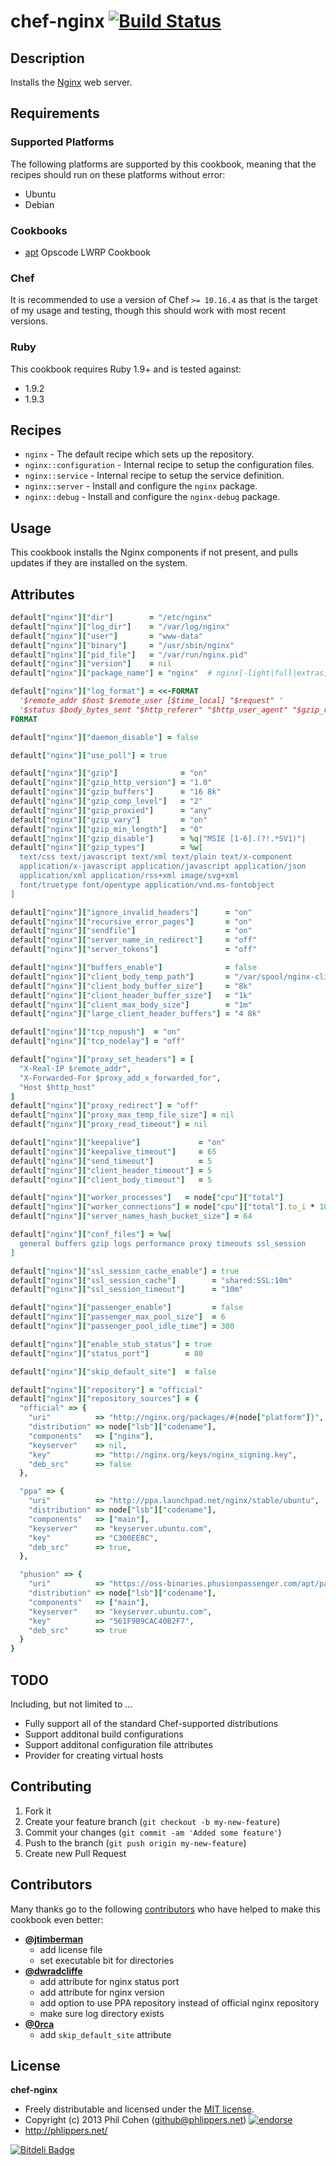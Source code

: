 # chef-nginx [![Build Status](https://travis-ci.org/phlipper/chef-nginx.png?branch=master)](https://travis-ci.org/phlipper/chef-nginx)

## Description

Installs the [Nginx](http://nginx.org) web server.


## Requirements

### Supported Platforms

The following platforms are supported by this cookbook, meaning that the
recipes should run on these platforms without error:

* Ubuntu
* Debian

### Cookbooks

* [apt](http://community.opscode.com/cookbooks/apt) Opscode LWRP Cookbook

### Chef

It is recommended to use a version of Chef `>= 10.16.4` as that is the target of my usage and testing, though this should work with most recent versions.

### Ruby

This cookbook requires Ruby 1.9+ and is tested against:

* 1.9.2
* 1.9.3


## Recipes

* `nginx` - The default recipe which sets up the repository.
* `nginx::configuration` - Internal recipe to setup the configuration files.
* `nginx::service` - Internal recipe to setup the service definition.
* `nginx::server` - Install and configure the `nginx` package.
* `nginx::debug` - Install and configure the `nginx-debug` package.


## Usage

This cookbook installs the Nginx components if not present, and pulls updates if they are installed on the system.


## Attributes

```ruby
default["nginx"]["dir"]        = "/etc/nginx"
default["nginx"]["log_dir"]    = "/var/log/nginx"
default["nginx"]["user"]       = "www-data"
default["nginx"]["binary"]     = "/usr/sbin/nginx"
default["nginx"]["pid_file"]   = "/var/run/nginx.pid"
default["nginx"]["version"]    = nil
default["nginx"]["package_name"] = "nginx"  # nginx[-light|full|extras]

default["nginx"]["log_format"] = <<-FORMAT
  '$remote_addr $host $remote_user [$time_local] "$request" '
  '$status $body_bytes_sent "$http_referer" "$http_user_agent" "$gzip_ratio"'
FORMAT

default["nginx"]["daemon_disable"] = false

default["nginx"]["use_poll"] = true

default["nginx"]["gzip"]              = "on"
default["nginx"]["gzip_http_version"] = "1.0"
default["nginx"]["gzip_buffers"]      = "16 8k"
default["nginx"]["gzip_comp_level"]   = "2"
default["nginx"]["gzip_proxied"]      = "any"
default["nginx"]["gzip_vary"]         = "on"
default["nginx"]["gzip_min_length"]   = "0"
default["nginx"]["gzip_disable"]      = %q|"MSIE [1-6].(?!.*SV1)"|
default["nginx"]["gzip_types"]        = %w[
  text/css text/javascript text/xml text/plain text/x-component
  application/x-javascript application/javascript application/json
  application/xml application/rss+xml image/svg+xml
  font/truetype font/opentype application/vnd.ms-fontobject
]

default["nginx"]["ignore_invalid_headers"]      = "on"
default["nginx"]["recursive_error_pages"]       = "on"
default["nginx"]["sendfile"]                    = "on"
default["nginx"]["server_name_in_redirect"]     = "off"
default["nginx"]["server_tokens"]               = "off"

default["nginx"]["buffers_enable"]              = false
default["nginx"]["client_body_temp_path"]       = "/var/spool/nginx-client-body 1 2"
default["nginx"]["client_body_buffer_size"]     = "8k"
default["nginx"]["client_header_buffer_size"]   = "1k"
default["nginx"]["client_max_body_size"]        = "1m"
default["nginx"]["large_client_header_buffers"] = "4 8k"

default["nginx"]["tcp_nopush"]  = "on"
default["nginx"]["tcp_nodelay"] = "off"

default["nginx"]["proxy_set_headers"] = [
  "X-Real-IP $remote_addr",
  "X-Forwarded-For $proxy_add_x_forwarded_for",
  "Host $http_host"
]
default["nginx"]["proxy_redirect"] = "off"
default["nginx"]["proxy_max_temp_file_size"] = nil
default["nginx"]["proxy_read_timeout"] = nil

default["nginx"]["keepalive"]             = "on"
default["nginx"]["keepalive_timeout"]     = 65
default["nginx"]["send_timeout"]          = 5
default["nginx"]["client_header_timeout"] = 5
default["nginx"]["client_body_timeout"]   = 5

default["nginx"]["worker_processes"]   = node["cpu"]["total"]
default["nginx"]["worker_connections"] = node["cpu"]["total"].to_i * 1024
default["nginx"]["server_names_hash_bucket_size"] = 64

default["nginx"]["conf_files"] = %w[
  general buffers gzip logs performance proxy timeouts ssl_session
]

default["nginx"]["ssl_session_cache_enable"] = true
default["nginx"]["ssl_session_cache"]        = "shared:SSL:10m"
default["nginx"]["ssl_session_timeout"]      = "10m"

default["nginx"]["passenger_enable"]         = false
default["nginx"]["passenger_max_pool_size"]  = 6
default["nginx"]["passenger_pool_idle_time"] = 300

default["nginx"]["enable_stub_status"] = true
default["nginx"]["status_port"]        = 80

default["nginx"]["skip_default_site"]  = false

default["nginx"]["repository"] = "official"
default["nginx"]["repository_sources"] = {
  "official" => {
    "uri"          => "http://nginx.org/packages/#{node["platform"]}",
    "distribution" => node["lsb"]["codename"],
    "components"   => ["nginx"],
    "keyserver"    => nil,
    "key"          => "http://nginx.org/keys/nginx_signing.key",
    "deb_src"      => false
  },

  "ppa" => {
    "uri"          => "http://ppa.launchpad.net/nginx/stable/ubuntu",
    "distribution" => node["lsb"]["codename"],
    "components"   => ["main"],
    "keyserver"    => "keyserver.ubuntu.com",
    "key"          => "C300EE8C",
    "deb_src"      => true,
  },

  "phusion" => {
    "uri"          => "https://oss-binaries.phusionpassenger.com/apt/passenger",
    "distribution" => node["lsb"]["codename"],
    "components"   => ["main"],
    "keyserver"    => "keyserver.ubuntu.com",
    "key"          => "561F9B9CAC40B2F7",
    "deb_src"      => true
  }
}
```


## TODO

Including, but not limited to ...

* Fully support all of the standard Chef-supported distributions
* Support additonal build configurations
* Support additonal configuration file attributes
* Provider for creating virtual hosts


## Contributing

1. Fork it
2. Create your feature branch (`git checkout -b my-new-feature`)
3. Commit your changes (`git commit -am 'Added some feature'`)
4. Push to the branch (`git push origin my-new-feature`)
5. Create new Pull Request


## Contributors

Many thanks go to the following [contributors](https://github.com/phlipper/chef-nginx/graphs/contributors) who have helped to make this cookbook even better:

* **[@jtimberman](https://github.com/jtimberman)**
    * add license file
    * set executable bit for directories
* **[@dwradcliffe](https://github.com/dwradcliffe)**
    * add attribute for nginx status port
    * add attribute for nginx version
    * add option to use PPA repository instead of official nginx repository
    * make sure log directory exists
* **[@0rca](https://github.com/0rca)**
    * add `skip_default_site` attribute


## License

**chef-nginx**

* Freely distributable and licensed under the [MIT license](http://phlipper.mit-license.org/2013/license.html).
* Copyright (c) 2013 Phil Cohen (github@phlippers.net) [![endorse](http://api.coderwall.com/phlipper/endorsecount.png)](http://coderwall.com/phlipper)
* http://phlippers.net/


[![Bitdeli Badge](https://d2weczhvl823v0.cloudfront.net/phlipper/chef-nginx/trend.png)](https://bitdeli.com/free "Bitdeli Badge")

